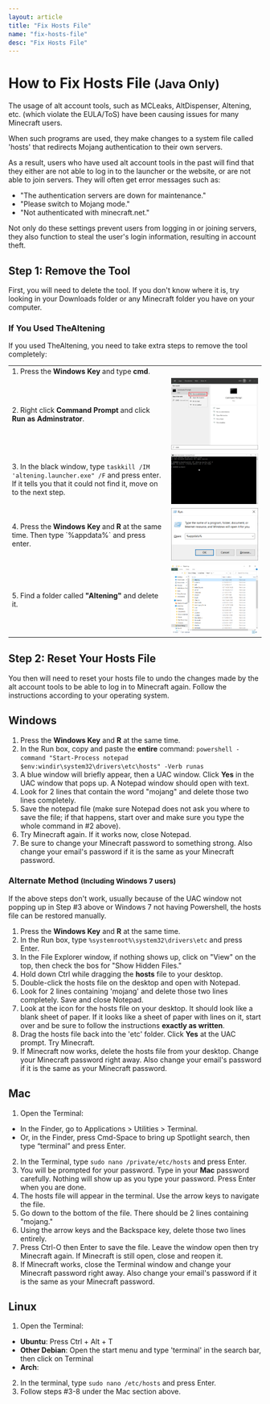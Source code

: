 ```yaml
---
layout: article
title: "Fix Hosts File"
name: "fix-hosts-file"
desc: "Fix Hosts File"
---
```


# How to Fix Hosts File <small>(Java Only)</small>

The usage of alt account tools, such as MCLeaks, AltDispenser, Altening, etc. (which violate the EULA/ToS) have been causing issues for many Minecraft users.

When such programs are used, they make changes to a system file called 'hosts' that redirects Mojang authentication to their own servers.

As a result, users who have used alt account tools in the past will find that they either are not able to log in to the launcher or the website, or are not able to join servers. They will often get error messages such as:

* "The authentication servers are down for maintenance."
* "Please switch to Mojang mode."
* "Not authenticated with minecraft.net."

Not only do these settings prevent users from logging in or joining servers, they also function to steal the user's login information, resulting in account theft.

## Step 1: Remove the Tool

First, you will need to delete the tool. If you don't know where it is, try looking in your Downloads folder or any Minecraft folder you have on your computer.

### If You Used TheAltening

If you used TheAltening, you need to take extra steps to remove the tool completely:

<table>
  <tr>
    <td>1. Press the <strong>Windows Key</strong> and type <strong>cmd</strong>.</td>
    <td></td>
  </tr>
  <tr>
    <td>2. Right click <strong>Command Prompt</strong> and click <strong>Run as Adminstrator</strong>.</td>
    <td><img src="/static/images/help/hosts-file/startmenu-cmd-admin-alt.png"></td>
  </tr>
  <tr>
    <td>3. In the black window, type <code>taskkill /IM 'altening.launcher.exe" /F</code> and press enter. If it tells you that it could not find it, move on to the next step.</td>
    <td><img src="/static/images/help/hosts-file/cmd-altening-notfound.png"></td>
  </tr>
  <tr>
    <td>4. Press the <strong>Windows Key</strong> and <strong>R</strong> at the same time. Then type `%appdata%` and press enter.</td>
    <td><img src="/static/images/help/hosts-file/run-appdata.png"></td>
  </tr>
  <tr>
    <td>5. Find a folder called <strong>"Altening"</strong> and delete it.</td>
    <td><img src="/static/images/help/hosts-file/appdata-altening.png"></td>
  </tr>
</table>

## Step 2: Reset Your Hosts File

You then will need to reset your hosts file to undo the changes made by the alt account tools to be able to log in to Minecraft again. Follow the instructions according to your operating system.

## Windows

1. Press the **Windows Key** and **R** at the same time.
2. In the Run box, copy and paste the **entire** command: `powershell -command "Start-Process notepad $env:windir\system32\drivers\etc\hosts" -Verb runas`
3. A blue window will briefly appear, then a UAC window. Click **Yes** in the UAC window that pops up. A Notepad window should open with text.
4. Look for 2 lines that contain the word "mojang" and delete those two lines completely.
5. Save the notepad file (make sure Notepad does not ask you where to save the file; if that happens, start over and make sure you type the whole command in #2 above).
6. Try Minecraft again. If it works now, close Notepad.
7. Be sure to change your Minecraft password to something strong. Also change your email's password if it is the same as your Minecraft password.

### Alternate Method <small>(Including Windows 7 users)</small>

If the above steps don't work, usually because of the UAC window not popping up in Step #3 above or Windows 7 not having Powershell, the hosts file can be restored manually.

1. Press the **Windows Key** and **R** at the same time.
2. In the Run box, type `%systemroot%\system32\drivers\etc` and press Enter.
3. In the File Explorer window, if nothing shows up, click on "View" on the top, then check the bos for "Show Hidden Files."
4. Hold down Ctrl while dragging the **hosts** file to your desktop.
5. Double-click the hosts file on the desktop and open with Notepad.
6. Look for 2 lines containing 'mojang' and delete those two lines completely. Save and close Notepad.
7. Look at the icon for the hosts file on your desktop. It should look like a blank sheet of paper. If it looks like a sheet of paper with lines on it, start over and be sure to follow the instructions **exactly as written**.
8. Drag the hosts file back into the 'etc' folder. Click **Yes** at the UAC prompt. Try Minecraft.
9. If Minecraft now works, delete the hosts file from your desktop. Change your Minecraft password right away. Also change your email's password if it is the same as your Minecraft password.

## Mac

1. Open the Terminal:
  - In the Finder, go to Applications > Utilities > Terminal.
  - Or, in the Finder, press Cmd-Space to bring up Spotlight search, then type “terminal” and press Enter.
2. In the Terminal, type `sudo nano /private/etc/hosts` and press Enter.
3. You will be prompted for your password. Type in your **Mac** password carefully. Nothing will show up as you type your password. Press Enter when you are done.
4. The hosts file will appear in the terminal. Use the arrow keys to navigate the file.
5. Go down to the bottom of the file. There should be 2 lines containing "mojang."
6. Using the arrow keys and the Backspace key, delete those two lines entirely.
7. Press Ctrl-O then Enter to save the file. Leave the window open then try Minecraft again. If Minecraft is still open, close and reopen it.
8. If Minecraft works, close the Terminal window and change your Minecraft password right away. Also change your email's password if it is the same as your Minecraft password.

## Linux

1. Open the Terminal:
  - __Ubuntu__: Press Ctrl + Alt + T
  - __Other Debian__: Open the start menu and type 'terminal' in the search bar, then click on Terminal
  - __Arch__: 
2. In the terminal, type `sudo nano /etc/hosts` and press Enter.
3. Follow steps #3-8 under the Mac section above.
